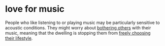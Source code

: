 # love for music

People who like listening to or playing music may be 
particularly sensitive to acoustic conditions. They might worry about 
[bothering others](code=bothering_others) with their music, meaning that the dwelling is stopping them from 
[freely choosing their lifestyle](code=freedom_to_do_what_you_want_wherever_you_want).
